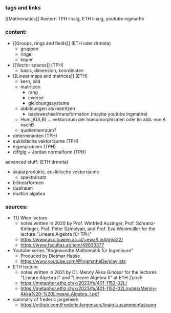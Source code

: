 
### tags and links
[[Mathematics]]
#extern TPH linalg, ETH linalg, youtube ingmathe



### content:
-  [[Groups, rings and fields]]  (ETH oder drmota)
	- gruppen
	- ringe
	- köper
- [[Vector spaces]] (TPH)
	- basis, dimension, koordinaten
- [[Linear maps and matrices]] (ETH)
	- kern, bild
	- matritzen
		- rang
		- inverse
		- gleichungssysteme
	- abbildungen als matritzen
		- basiswechsel/transformation (maybe youtube ingmathe)
	- Hom_K(A,B) ... vektorraum der homomorphismen oder lin abb. von A nachB
	- quotientenraum?
- determinanten (TPH)
- euklidische vektorräume (TPH)
- eigenproblem (TPH)
- diffglg + Jordan normalform (TPH)

advanced stuff: (ETH drmota)
- skalarprodukte, euklidische vektorräume
	- spektralsatz
- bilinearformen
- dualraum
- multilin algebra



### sources:
- TU Wien lecture
	- notes written in 2020 by Prof. Winfried Auzinger, Prof. Schranz-Kirlinger, Prof. Peter Szmolyan, and Prof. Eva Weinmüller for the lecture "Lineare Algebra für TPH"
	- https://www.asc.tuwien.ac.at/~ewa/LinAlgVo22/
	- https://www.facultas.at/item/49933377
- Youtube series "Angewandte Mathematik für Ingenieure"
	- Produced by Dietmar Haase
	- https://www.youtube.com/@IngmatheDe/playlists
- ETH lecture
	- notes written in 2021 by Dr. Menny Akka Ginosar for the lectures "Lineare Algebra I" and "Lineare Algebra II" at ETH Zürich
	- https://metaphor.ethz.ch/x/2023/fs/401-1152-02L/
	- https://metaphor.ethz.ch/x/2023/fs/401-1152-02L/notes/Menny-Akka%20-%20Lineare_Algebra_I.pdf
- summary of frederic jorgensen
	- https://github.com/FredericJorgensen/linalg-zusammenfassung